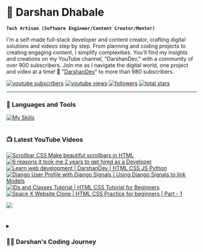 # 🚀 Darshan Dhabale

**`Tech Artisan (Software Engineer/Content Creator/Mentor)`**

I'm a self-made full-stack developer and content creator, crafting digital solutions and videos step by step. From planning and coding projects to creating engaging content, I simplify complexities. You'll find my insights and creations on my YouTube channel, "DarshanDev," with a community of over 900 subscribers. Join me as I navigate the digital world, one project and video at a time! 🚀 "[DarshanDev][youtube]" to more than 980 subscribers.

   <p align="left">
      <a href="https://www.youtube.com/@darshandev1754?sub_confirmation=1">
         <img alt="youtube subscribers" title="Subscribe to my YouTube channel" src="https://custom-icon-badges.demolab.com/youtube/channel/subscribers/UC77DrmHbTucUG_IPuAujnHw?color=%23E05D44&label=SUBSCRIBE&logo=video&logoColor=white&style=for-the-badge&labelColor=CE4630"/></a> 
      <a href="https://www.youtube.com/@darshandev1754?sub_confirmation=1">
         <img alt="youtube views" title="YouTube views" src="https://custom-icon-badges.demolab.com/youtube/channel/views/UC77DrmHbTucUG_IPuAujnHw?color=%23E1AD0E&logo=eye&logoColor=white&style=for-the-badge&labelColor=C79600"/></a> 
      <a href="https://github.com/darshan4114?tab=followers">
         <img alt="followers" title="Follow me on Github" src="https://custom-icon-badges.demolab.com/github/followers/darshan4114?color=236ad3&labelColor=1155ba&style=for-the-badge&logo=person-add&label=Follow&logoColor=white"/></a>
      <a href="https://github.com/darshan4114?tab=repositories&sort=stargazers">
         <img alt="total stars" title="Total stars on GitHub" src="https://custom-icon-badges.demolab.com/github/stars/darshan4114?color=55960c&style=for-the-badge&labelColor=488207&logo=star"/></a>
   </p>

---

### 🧰 Languages and Tools

[![My Skills](https://skillicons.dev/icons?i=js,html,css,ts,react,nodejs,python,aws,firebase,mysql,mongodb,postgresql,github,bash)](https://skillicons.dev)

#

### 📺 Latest YouTube Videos

<!-- BEGIN YOUTUBE-CARDS -->
[![Scrollbar CSS  Make beautiful scrollbars in HTML](https://ytcards.demolab.com/?id=VASV8VVRP0w&title=Scrollbar+CSS++Make+beautiful+scrollbars+in+HTML&lang=en&timestamp=1624472928&background_color=%230d1117&title_color=%23ffffff&stats_color=%23dedede&max_title_lines=1&width=250&border_radius=5&duration=300 "Scrollbar CSS  Make beautiful scrollbars in HTML")](https://www.youtube.com/watch?v=VASV8VVRP0w)
[![6 reasons it took me 2 years to get hired as a Developer](https://ytcards.demolab.com/?id=8X6YkSmgusI&title=6+reasons+it+took+me+2+years+to+get+hired+as+a+Developer&lang=en&timestamp=1624211209&background_color=%230d1117&title_color=%23ffffff&stats_color=%23dedede&max_title_lines=1&width=250&border_radius=5&duration=311 "6 reasons it took me 2 years to get hired as a Developer")](https://www.youtube.com/watch?v=8X6YkSmgusI)
[![Learn web development | DarshanDev | HTML CSS JS Python](https://ytcards.demolab.com/?id=f-xavIP2Vms&title=Learn+web+development+%7C+DarshanDev+%7C+HTML+CSS+JS+Python&lang=en&timestamp=1621105460&background_color=%230d1117&title_color=%23ffffff&stats_color=%23dedede&max_title_lines=1&width=250&border_radius=5&duration=37 "Learn web development | DarshanDev | HTML CSS JS Python")](https://www.youtube.com/watch?v=f-xavIP2Vms)
[![Django User Profile with Django Signals | Using Django Signals to link Models](https://ytcards.demolab.com/?id=Uzyb3-_1oPQ&title=Django+User+Profile+with+Django+Signals+%7C+Using+Django+Signals+to+link+Models&lang=en&timestamp=1603304632&background_color=%230d1117&title_color=%23ffffff&stats_color=%23dedede&max_title_lines=1&width=250&border_radius=5&duration=303 "Django User Profile with Django Signals | Using Django Signals to link Models")](https://www.youtube.com/watch?v=Uzyb3-_1oPQ)
[![IDs and Classes Tutorial | HTML CSS Tutorial for Beginners](https://ytcards.demolab.com/?id=EFCBaUUJkt8&title=IDs+and+Classes+Tutorial+%7C+HTML+CSS+Tutorial+for+Beginners&lang=en&timestamp=1601145050&background_color=%230d1117&title_color=%23ffffff&stats_color=%23dedede&max_title_lines=1&width=250&border_radius=5&duration=387 "IDs and Classes Tutorial | HTML CSS Tutorial for Beginners")](https://www.youtube.com/watch?v=EFCBaUUJkt8)
[![Space X Website Clone | HTML CSS Practice for beginners | Part - 1](https://ytcards.demolab.com/?id=tFCFMFMCPCU&title=Space+X+Website+Clone+%7C+HTML+CSS+Practice+for+beginners+%7C+Part+-+1&lang=en&timestamp=1600885627&background_color=%230d1117&title_color=%23ffffff&stats_color=%23dedede&max_title_lines=1&width=250&border_radius=5&duration=4128 "Space X Website Clone | HTML CSS Practice for beginners | Part - 1")](https://www.youtube.com/watch?v=tFCFMFMCPCU)
<!-- END YOUTUBE-CARDS -->

[<img src="https://custom-icon-badges.demolab.com/badge/-Subscribe%20For%20More-red?style=for-the-badge&logo=video&logoColor=white"/>](https://www.youtube.com/@darshandev1754?sub_confirmation=1)

#


<details>
  <summary><h3>👨‍💻 Darshan's Coding Journey</h3></summary>
  I started playing with electronics as a kid—Arduino, Raspberry Pi, you name it. Coding became a natural step, initially copying and pasting for projects. But I wanted more. So, I dove into Python and discovered Django, opening up a path to professional software development.

  Being a kid with no work experience, I faced a hiring struggle. To build a portfolio, I turned to YouTube, showcasing my coding journey. It worked, landing me my first job, but life got busy. My portfolio, blog, and YouTube channel took a hit, though the channel is slowly growing with around 956 subscribers today.

  I've worn many hats—startup gigs, freelancing, and diving into entrepreneurship and product building. Now, at a crossroads between building a product and finding a job, I've opted for both. Let's build something great while keeping the bills paid.

[website]: https://darshandhabale.com
[youtube]: https://youtube.com/@darshandev1754
